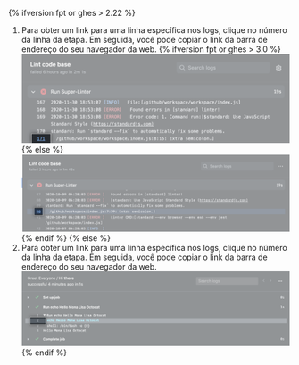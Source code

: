 {% ifversion fpt or ghes > 2.22 %}
1. Para obter um link para uma linha específica nos logs, clique no número da linha da etapa. Em seguida, você pode copiar o link da barra de endereço do seu navegador da web.
  {% ifversion fpt or ghes > 3.0 %}
  ![Botão para copiar link](/assets/images/help/repository/copy-link-button-updated-2.png)
  {% else %}
  ![Botão para copiar link](/assets/images/help/repository/copy-link-button-updated.png)
  {% endif %}
{% else %}
1. Para obter um link para uma linha específica nos logs, clique no número da linha da etapa. Em seguida, você pode copiar o link da barra de endereço do seu navegador da web. ![Botão para copiar link](/assets/images/help/repository/copy-link-button.png)
{% endif %}
